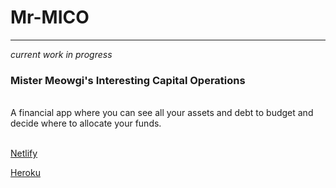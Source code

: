 # Mr-MICO 
---------------------------------------
*current work in progress*
### Mister Meowgi's Interesting Capital Operations

<br>
A financial app where you can see all your assets and debt to budget and decide where to allocate your funds.
<br>
<br>

[Netlify](https://hopeful-austin-12c151.netlify.app/)
<br>

[Heroku](https://mr-mico.herokuapp.com/)


